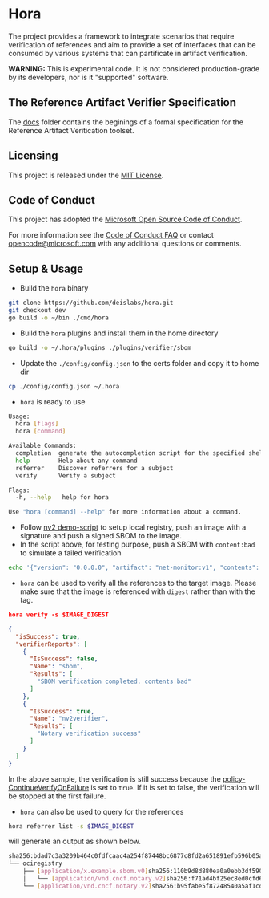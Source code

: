 # Hora

The project provides a framework to integrate scenarios that require
verification of references and aim to provide a set of interfaces that can
be consumed by various systems that can partificate in artifact verification.

**WARNING:** This is experimental code. It is not considered production-grade
by its developers, nor is it "supported" software.

## The Reference Artifact Verifier Specification

The [docs](docs/README.md) folder contains the beginings of a formal
specification for the Reference Artifact Veritication toolset.

## Licensing

This project is released under the [MIT License](./LICENSE).

## Code of Conduct

This project has adopted the [Microsoft Open Source Code of
Conduct](https://opensource.microsoft.com/codeofconduct/).

For more information see the [Code of Conduct
FAQ](https://opensource.microsoft.com/codeofconduct/faq/) or contact
[opencode@microsoft.com](mailto:opencode@microsoft.com) with any additional
questions or comments.

## Setup & Usage

- Build the ```hora``` binary

```bash
git clone https://github.com/deislabs/hora.git
git checkout dev
go build -o ~/bin ./cmd/hora
```

- Build the ```hora``` plugins and install them in the home directory

```bash
go build -o ~/.hora/plugins ./plugins/verifier/sbom
```

- Update the ```./config/config.json``` to the certs folder and copy it to home dir

```bash
cp ./config/config.json ~/.hora
```

- ```hora``` is ready to use

```bash
Usage:
  hora [flags]
  hora [command]

Available Commands:
  completion  generate the autocompletion script for the specified shell
  help        Help about any command
  referrer    Discover referrers for a subject
  verify      Verify a subject

Flags:
  -h, --help   help for hora

Use "hora [command] --help" for more information about a command.
```

- Follow [nv2 demo-script](https://github.com/notaryproject/nv2/blob/prototype-2/docs/nv2/demo-script.md) to setup local registry, push an image with a signature and push a signed SBOM to the image.
- In the script above, for testing purpose, push a SBOM with ```content:bad``` to simulate a failed verification

```bash
echo '{"version": "0.0.0.0", "artifact": "net-monitor:v1", "contents": "bad"}' > sbom.json
```

- ```hora``` can be used to verify all the references to the target image.
Please make sure that the image is referenced with ```digest``` rather
than with the tag.

```json
hora verify -s $IMAGE_DIGEST

{
  "isSuccess": true,
  "verifierReports": [
    {
      "IsSuccess": false,
      "Name": "sbom",
      "Results": [
        "SBOM verification completed. contents bad"
      ]
    },
    {
      "IsSuccess": true,
      "Name": "nv2verifier",
      "Results": [
        "Notary verification success"
      ]
    }
  ]
}
```

In the above sample, the verification is still success because the
[policy- ContinueVerifyOnFailure](./pkg/policyprovider/configpolicy/configpolicy.go)
is set to ```true```. If it is set to false, the verification will be stopped at the first failure.

- ```hora``` can also be used to query for the references

```bash
hora referrer list -s $IMAGE_DIGEST
```

will generate an output as shown below.

```bash
sha256:bdad7c3a3209b464c0fdfcaac4a254f87448bc6877c8fd2a651891efb596b05a
└── ociregistry
    ├── [application/x.example.sbom.v0]sha256:110b9d8d880ea0a0ebb3df590faabf239fda1a80d6b64b38dc9ad9cf29aeca5f
    │   └── [application/vnd.cncf.notary.v2]sha256:f71ad4bf25ec8ed0cfd60b22b895f90264fa8a7e8ea62b8ad72f8616d9102d67
    └── [application/vnd.cncf.notary.v2]sha256:b95fabe5f87248540a5af1cd194841a322548ef46144e6d085d3cca00cc843a8
```
